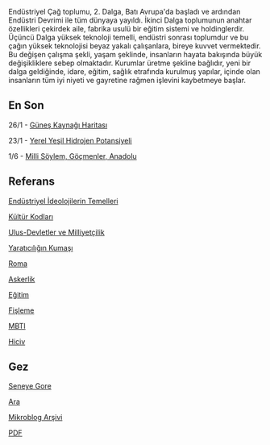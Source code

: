 
Endüstriyel Çağ toplumu, 2. Dalga, Batı Avrupa'da başladı ve ardından
Endüstri Devrimi ile tüm dünyaya yayıldı. İkinci Dalga toplumunun
anahtar özellikleri çekirdek aile, fabrika usulü bir eğitim sistemi ve
holdinglerdir. Üçüncü Dalga yüksek teknoloji temelli, endüstri sonrası
toplumdur ve bu çağın yüksek teknolojisi beyaz yakalı çalışanlara,
bireye kuvvet vermektedir. Bu değişen çalışma şekli, yaşam şeklinde,
insanların hayata bakışında büyük değişikliklere sebep
olmaktadır. Kurumlar üretme şekline bağlıdır, yeni bir dalga
geldiğinde, idare, eğitim, sağlık etrafında kurulmuş yapılar, içinde
olan insanların tüm iyi niyeti ve gayretine rağmen işlevini kaybetmeye
başlar.


## En Son

26/1 - [Güneş Kaynağı Haritası](2022/01/solar-map.html)

23/1 - [Yerel Yeşil Hidrojen Potansiyeli](2022/01/green-hydrogen.html)

1/6 - [Milli Söylem, Göçmenler, Anadolu](2020/07/gocebele-anadolu.html)

## Referans

[Endüstriyel İdeolojilerin Temelleri](2010/06/endustriyel-ideolojilerin-temelleri.html)

[Kültür Kodları](2006/07/kltr-kodlar.html)

[Ulus-Devletler ve Milliyetçilik](2013/09/ulus-devletler-ve-milliyetcilik.html)

[Yaratıcılığın Kumaşı](2009/04/yaratclgn-kumas.html)

[Roma](2018/10/roma.html)

[Askerlik](2007/08/askerlik.html)

[Eğitim](2018/10/egitim.html)

[Fişleme](2018/12/fisleme.html)

[MBTI](2019/08/mbti_tr.html)

[Hiciv](hiciv.html)

## Gez

[Seneye Gore](years.html)

[Ara](search.html)

[Mikroblog Arşivi](mbl/README.html)

[PDF](https://drive.google.com/uc?export=view&id=1MUWi8gkaZO0Qzn5YbEH-9HlAWJ4xDmD5)

